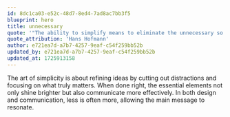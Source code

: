 ```yaml
---
id: 8dc1ca03-e52c-48d7-8ed4-7ad8ac7bb3f5
blueprint: hero
title: unnecessary
quote: '"The ability to simplify means to eliminate the unnecessary so that the necessary may speak."'
quote_attribution: 'Hans Hofmann'
author: e721ea7d-a7b7-4257-9eaf-c54f259bb52b
updated_by: e721ea7d-a7b7-4257-9eaf-c54f259bb52b
updated_at: 1725913158
---
```

The art of simplicity is about refining ideas by cutting out distractions and focusing on what truly matters. When done right, the essential elements not only shine brighter but also communicate more effectively. In both design and communication, less is often more, allowing the main message to resonate.